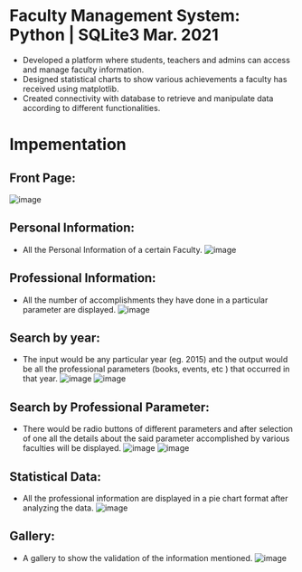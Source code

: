 # Faculty Management System: Python | SQLite3 Mar. 2021
- Developed a platform where students, teachers and admins can access and manage faculty information.
- Designed statistical charts to show various achievements a faculty has received using matplotlib.
- Created connectivity with database to retrieve and manipulate data according to different functionalities.

# Impementation

## Front Page:
![image](https://github.com/NisheeShelat/FacultyManagement/assets/111619423/5f3f22b9-1374-4fac-b397-3c16c55c8a5d)

## Personal Information: 
- All the Personal Information of a certain Faculty.
![image](https://github.com/NisheeShelat/FacultyManagement/assets/111619423/955c6534-69c5-448b-982d-1764c1ecbfad)
 
## Professional Information:
- All the number of accomplishments they have done in a particular parameter are displayed.
![image](https://github.com/NisheeShelat/FacultyManagement/assets/111619423/627742ba-c138-4416-9a1d-3a4d6a0a2917)

## Search by year: 
- The input would be any particular year (eg. 2015) and the output would be all the professional parameters (books, events, etc ) that occurred in that year.
![image](https://github.com/NisheeShelat/FacultyManagement/assets/111619423/78751c28-f348-4c57-922c-82b89049cc0e)
![image](https://github.com/NisheeShelat/FacultyManagement/assets/111619423/2f927f8d-3b35-485a-8e62-014426552fa1)

## Search by Professional Parameter: 
- There would be radio buttons of different parameters and after selection of one all the details about the said parameter accomplished by various faculties will be displayed.
![image](https://github.com/NisheeShelat/FacultyManagement/assets/111619423/c8f64e9b-c405-40ef-b98c-af35d1a468d1)
![image](https://github.com/NisheeShelat/FacultyManagement/assets/111619423/21a04fe3-d063-4961-bbef-c664f9a5eb99)

 
## Statistical Data: 
- All the professional information are displayed in a pie chart format after analyzing the data.
![image](https://github.com/NisheeShelat/FacultyManagement/assets/111619423/c0313a13-f1ad-4427-aff4-9e1625316734)

## Gallery: 
- A gallery to show the validation of the information mentioned.
![image](https://github.com/NisheeShelat/FacultyManagement/assets/111619423/073f065b-e8f2-419d-8fe4-86a8f48c26d9)

 



